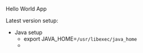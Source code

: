 Hello World App


Latest version setup:
- Java setup
  - export JAVA_HOME=`/usr/libexec/java_home`
  - 